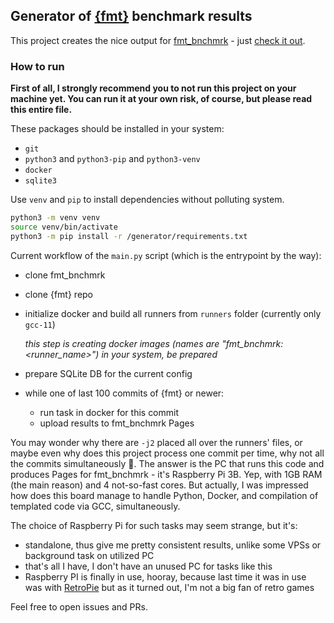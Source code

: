 ## Generator of [{fmt}](https://github.com/fmtlib/fmt) benchmark results

This project creates the nice output for [fmt_bnchmrk](https://github.com/alexezeder/fmt_bnchmrk) - just 
[check it out]().

### How to run

**First of all, I strongly recommend you to not run this project on your machine yet. You can run it at your own
risk, of course, but please read this entire file.**

These packages should be installed in your system:

* `git`
* `python3` and `python3-pip` and `python3-venv`
* `docker`
* `sqlite3`

Use `venv` and `pip` to install dependencies without polluting system.
```bash
python3 -m venv venv
source venv/bin/activate
python3 -m pip install -r /generator/requirements.txt
```

Current workflow of the `main.py` script (which is the entrypoint by the way):

* clone fmt_bnchmrk
* clone {fmt} repo
* initialize docker and build all runners from `runners` folder (currently only `gcc-11`)

  _this step is creating docker images (names are "fmt_bnchmrk:<runner_name>") in your system, be prepared_

* prepare SQLite DB for the current config
* while one of last 100 commits of {fmt} or newer:
  * run task in docker for this commit
  * upload results to fmt_bnchmrk Pages

You may wonder why there are `-j2` placed all over the runners' files, or maybe even why does this project process
one commit per time, why not all the commits simultaneously 🙂. The answer is the PC that runs this code
and produces Pages for fmt_bnchmrk - it's Raspberry Pi 3B. Yep, with 1GB RAM (the main reason) and 4 not-so-fast cores.
But actually, I was impressed how does this board manage to handle Python, Docker, and compilation of templated code via
GCC, simultaneously.

The choice of Raspberry Pi for such tasks may seem strange, but it's:

* standalone, thus give me pretty consistent results, unlike some VPSs or background task on utilized PC
* that's all I have, I don't have an unused PC for tasks like this
* Raspberry PI is finally in use, hooray, because last time it was in use was with
  [RetroPie](https://github.com/RetroPie) but as it turned out, I'm not a big fan of retro games

Feel free to open issues and PRs.

